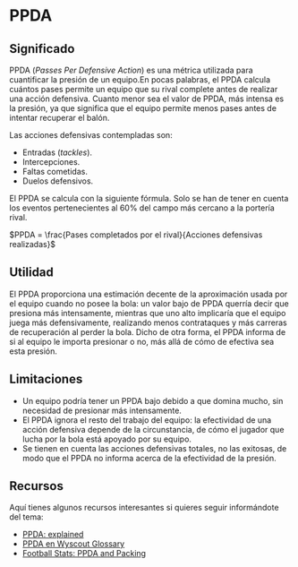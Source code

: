 # PPDA

## Significado

PPDA (*Passes Per Defensive Action*) es una métrica utilizada para cuantificar la presión de un equipo.En pocas palabras, el PPDA calcula cuántos pases permite un equipo que su rival complete antes de realizar una acción defensiva. Cuanto menor sea el valor de PPDA, más intensa es la presión, ya que significa que el equipo permite menos pases antes de intentar recuperar el balón.

Las acciones defensivas contempladas son:

- Entradas (*tackles*).
- Intercepciones.
- Faltas cometidas.
- Duelos defensivos.

El PPDA se calcula con la siguiente fórmula. Solo se han de tener en cuenta los eventos pertenecientes al 60% del campo más cercano a la portería rival.

$PPDA = \frac{Pases completados por el rival}{Acciones defensivas realizadas}$


## Utilidad

El PPDA proporciona una estimación decente de la aproximación usada por el equipo cuando no posee la bola: un valor bajo de PPDA querría decir que presiona más intensamente, mientras que uno alto implicaría que el equipo juega más defensivamente, realizando menos contrataques y más carreras de recuperación al perder la bola. Dicho de otra forma, el PPDA informa de si al equipo le importa presionar o no, más allá de cómo de efectiva sea esta presión.

## Limitaciones

- Un equipo podría tener un PPDA bajo debido a que domina mucho, sin necesidad de presionar más intensamente.
- El PPDA ignora el resto del trabajo del equipo: la efectividad de una acción defensiva depende de la circunstancia, de cómo el jugador que lucha por la bola está apoyado por su equipo.
- Se tienen en cuenta las acciones defensivas totales, no las exitosas, de modo que el PPDA no informa acerca de la efectividad de la presión.

## Recursos

Aquí tienes algunos recursos interesantes si quieres seguir informándote del tema:

- [PPDA: explained](https://learning.coachesvoice.com/cv/ppda-explained-passes-per-defensive-action/)
- [PPDA en Wyscout Glossary](https://dataglossary.wyscout.com/ppda/)
- [Football Stats: PPDA and Packing](https://medium.com/@buildingblocks/football-stats-ppda-and-packing-a750a0df18ef)

